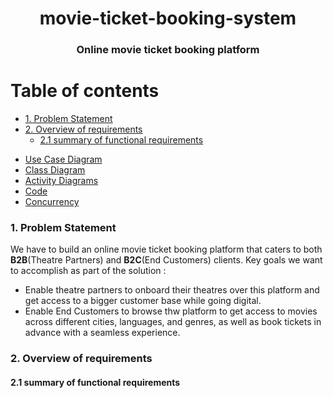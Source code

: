<h1 align="center"> movie-ticket-booking-system</h1>
<h3 align="center">Online movie ticket booking platform</h3>

# Table of contents

- [1. Problem Statement](#1-problem-statement)
- [2. Overview of requirements](#2-system-requirements)
  * [2.1 summary of functional requirements](12-summary-of-functional-requirements) 
* [Use Case Diagram](#use-case-diagram)
* [Class Diagram](#class-diagram)
* [Activity Diagrams](#activity-diagrams)
* [Code](#code)
* [Concurrency](#concurrency)
  
### 1. Problem Statement
We have to build an online movie ticket booking platform that caters to both **B2B**(Theatre Partners) and **B2C**(End Customers) clients.  Key goals we want to accomplish as part of the solution :
* Enable theatre partners to onboard their theatres over this platform and get access to a bigger customer base while going digital.
* Enable End Customers to browse thw platform to get access to movies across different cities, languages, and genres, as well as book tickets in advance with a seamless experience.

### 2. Overview of requirements
 #### 2.1 summary of functional requirements

